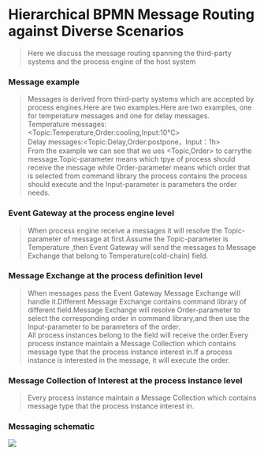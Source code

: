 # Hierarchical BPMN Message Routing against Diverse Scenarios
> Here we discuss the message routing spanning the third-party systems and  the process engine of the host system
### Message example
>Messages is derived from third-party systems which are accepted by process engines.Here are two examples.Here are two examples, one for temperature messages and one for delay messages.<br>
Temperature messages:\<Topic:Temperature,Order:cooling,Input:10℃\><br>
Delay messages:\<Topic:Delay,Order:postpone，Input：1h\><br>
From the example we can see that we ues \<Topic,Order\> to carrythe message.Topic-parameter means which tpye of process should receive the message while Order-parameter means which order that is selected from command library the process contains the process should execute and the Input-parameter is parameters the order needs.  
### Event Gateway at the process engine level
>When process engine receive a messages it will resolve the Topic-parameter of message at first.Assume the Topic-parameter is Temperature ,then Event Gateway will send the messages to Message Exchange that belong to Temperature(cold-chain) field. 
### Message Exchange at the process definition level
>When messages pass the Event Gateway Message Exchange will handle it.Different Message Exchange contains command library of different field.Message Exchange will resolve Order-parameter to select the corresponding order in command library,and then use the Input-parameter
to be parameters of the order.<br>
>All process instances belong to the field will receive the order.Every process instance maintain a Message Collection which contains message type that the process instance interest in.If a process instance is interested in the message, it will execute the order.
### Message Collection of Interest at the process instance level
>Every process instance maintain a Message Collection which contains message type that the process instance interest in.<br>
### Messaging schematic
<img src="https://www.processon.com/view/link/5be3d30fe4b0993bf7213010"/>  
